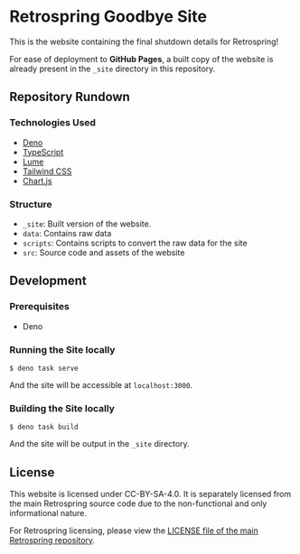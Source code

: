 # Retrospring Goodbye Site

This is the website containing the final shutdown details for Retrospring!

For ease of deployment to **GitHub Pages**, a built copy of the website is
already present in the `_site` directory in this repository.

## Repository Rundown

### Technologies Used

- [Deno](https://deno.com/)
- [TypeScript](https://www.typescriptlang.org/)
- [Lume](https://lume.land/)
- [Tailwind CSS](https://tailwindcss.com/)
- [Chart.js](https://www.chartjs.org/)

### Structure

- `_site`: Built version of the website.
- `data`: Contains raw data
- `scripts`: Contains scripts to convert the raw data for the site
- `src`: Source code and assets of the website

## Development

### Prerequisites

- Deno

### Running the Site locally

```shell
$ deno task serve
```

And the site will be accessible at `localhost:3000`.

### Building the Site locally

```shell
$ deno task build
```

And the site will be output in the `_site` directory.

## License

This website is licensed under CC-BY-SA-4.0. It is separately licensed from the
main Retrospring source code due to the non-functional and only informational
nature.

For Retrospring licensing, please view the
[LICENSE file of the main Retrospring repository](https://github.com/Retrospring/retrospring/blob/main/LICENSE).
